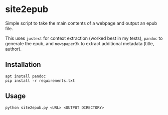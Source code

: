 # site2epub

Simple script to take the main contents of a webpage and output an epub file.

This uses `justext` for context extraction (worked best in my tests), `pandoc` to generate the epub, and `newspaper3k` to extract additional metadata (title, author).

## Installation

```
apt install pandoc
pip install -r requirements.txt
```

## Usage

```
python site2epub.py <URL> <OUTPUT DIRECTORY>
```